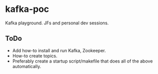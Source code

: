 # kafka-poc
Kafka playground. JFs and personal dev sessions.

## ToDo

- Add how-to install and run Kafka, Zookeeper.
- How-to create topics.
- Preferably create a startup script/makefile that does all of the above automatically.
